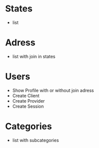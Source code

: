 # States
- list

# Adress
- list with join in states

# Users
- Show Profile with or without join adress
- Create Client
- Create Provider
- Create Session

# Categories
- list with subcategories
